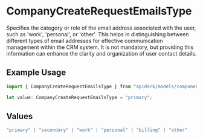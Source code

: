# CompanyCreateRequestEmailsType

Specifies the category or role of the email address associated with the user, such as 'work', 'personal', or 'other'. This helps in distinguishing between different types of email addresses for effective communication management within the CRM system. It is not mandatory, but providing this information can enhance the clarity and organization of user contact details.

## Example Usage

```typescript
import { CompanyCreateRequestEmailsType } from "apideck/models/components";

let value: CompanyCreateRequestEmailsType = "primary";
```

## Values

```typescript
"primary" | "secondary" | "work" | "personal" | "billing" | "other"
```